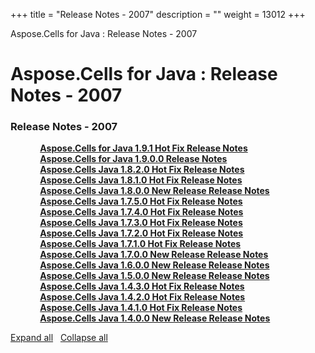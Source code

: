 +++
title = "Release Notes - 2007" 
description = "" 
weight = 13012 
+++

Aspose.Cells for Java : Release Notes - 2007  

# Aspose.Cells for Java : Release Notes - 2007


### Release Notes - 2007

&nbsp;&nbsp;&nbsp;&nbsp;&nbsp;&nbsp;&nbsp;&nbsp;&nbsp;&nbsp;&nbsp;&nbsp;[**Aspose.Cells for Java 1.9.1 Hot Fix Release Notes**](https://docs2.aspose.com/cells/java/releasenotes/asposecellsforjava/releasenotes-2007/aspose.cells+for+java+1.9.1+hot+fix+release+notes)    
&nbsp;&nbsp;&nbsp;&nbsp;&nbsp;&nbsp;&nbsp;&nbsp;&nbsp;&nbsp;&nbsp;&nbsp;[**Aspose.Cells for Java 1.9.0.0 Release Notes**](https://docs2.aspose.com/cells/java/releasenotes/asposecellsforjava/releasenotes-2007/aspose.cells+for+java+1.9.0.0+release+notes)    
&nbsp;&nbsp;&nbsp;&nbsp;&nbsp;&nbsp;&nbsp;&nbsp;&nbsp;&nbsp;&nbsp;&nbsp;[**Aspose.Cells Java 1.8.2.0 Hot Fix Release Notes**](https://docs2.aspose.com/cells/java/releasenotes/asposecellsforjava/releasenotes-2007/aspose.cells+java+1.8.2.0+hot+fix+release+notes)    
&nbsp;&nbsp;&nbsp;&nbsp;&nbsp;&nbsp;&nbsp;&nbsp;&nbsp;&nbsp;&nbsp;&nbsp;[**Aspose.Cells Java 1.8.1.0 Hot Fix Release Notes**](https://docs2.aspose.com/cells/java/releasenotes/asposecellsforjava/releasenotes-2007/aspose.cells+java+1.8.1.0+hot+fix+release+notes)    
&nbsp;&nbsp;&nbsp;&nbsp;&nbsp;&nbsp;&nbsp;&nbsp;&nbsp;&nbsp;&nbsp;&nbsp;[**Aspose.Cells Java 1.8.0.0 New Release Release Notes**](https://docs2.aspose.com/cells/java/releasenotes/asposecellsforjava/releasenotes-2007/aspose.cells+java+1.8.0.0+new+release+release+notes)    
&nbsp;&nbsp;&nbsp;&nbsp;&nbsp;&nbsp;&nbsp;&nbsp;&nbsp;&nbsp;&nbsp;&nbsp;[**Aspose.Cells Java 1.7.5.0 Hot Fix Release Notes**](https://docs2.aspose.com/cells/java/releasenotes/asposecellsforjava/releasenotes-2007/aspose.cells+java+1.7.5.0+hot+fix+release+notes)    
&nbsp;&nbsp;&nbsp;&nbsp;&nbsp;&nbsp;&nbsp;&nbsp;&nbsp;&nbsp;&nbsp;&nbsp;[**Aspose.Cells Java 1.7.4.0 Hot Fix Release Notes**](https://docs2.aspose.com/cells/java/releasenotes/asposecellsforjava/releasenotes-2007/aspose.cells+java+1.7.4.0+hot+fix+release+notes)    
&nbsp;&nbsp;&nbsp;&nbsp;&nbsp;&nbsp;&nbsp;&nbsp;&nbsp;&nbsp;&nbsp;&nbsp;[**Aspose.Cells Java 1.7.3.0 Hot Fix Release Notes**](https://docs2.aspose.com/cells/java/releasenotes/asposecellsforjava/releasenotes-2007/aspose.cells+java+1.7.3.0+hot+fix+release+notes)    
&nbsp;&nbsp;&nbsp;&nbsp;&nbsp;&nbsp;&nbsp;&nbsp;&nbsp;&nbsp;&nbsp;&nbsp;[**Aspose.Cells Java 1.7.2.0 Hot Fix Release Notes**](https://docs2.aspose.com/cells/java/releasenotes/asposecellsforjava/releasenotes-2007/aspose.cells+java+1.7.2.0+hot+fix+release+notes)    
&nbsp;&nbsp;&nbsp;&nbsp;&nbsp;&nbsp;&nbsp;&nbsp;&nbsp;&nbsp;&nbsp;&nbsp;[**Aspose.Cells Java 1.7.1.0 Hot Fix Release Notes**](https://docs2.aspose.com/cells/java/releasenotes/asposecellsforjava/releasenotes-2007/aspose.cells+java+1.7.1.0+hot+fix+release+notes)    
&nbsp;&nbsp;&nbsp;&nbsp;&nbsp;&nbsp;&nbsp;&nbsp;&nbsp;&nbsp;&nbsp;&nbsp;[**Aspose.Cells Java 1.7.0.0 New Release Release Notes**](https://docs2.aspose.com/cells/java/releasenotes/asposecellsforjava/releasenotes-2007/aspose.cells+java+1.7.0.0+new+release+release+notes)    
&nbsp;&nbsp;&nbsp;&nbsp;&nbsp;&nbsp;&nbsp;&nbsp;&nbsp;&nbsp;&nbsp;&nbsp;[**Aspose.Cells Java 1.6.0.0 New Release Release Notes**](https://docs2.aspose.com/cells/java/releasenotes/asposecellsforjava/releasenotes-2007/aspose.cells+java+1.6.0.0+new+release+release+notes)    
&nbsp;&nbsp;&nbsp;&nbsp;&nbsp;&nbsp;&nbsp;&nbsp;&nbsp;&nbsp;&nbsp;&nbsp;[**Aspose.Cells Java 1.5.0.0 New Release Release Notes**](https://docs2.aspose.com/cells/java/releasenotes/asposecellsforjava/releasenotes-2007/aspose.cells+java+1.5.0.0+new+release+release+notes)    
&nbsp;&nbsp;&nbsp;&nbsp;&nbsp;&nbsp;&nbsp;&nbsp;&nbsp;&nbsp;&nbsp;&nbsp;[**Aspose.Cells Java 1.4.3.0 Hot Fix Release Notes**](https://docs2.aspose.com/cells/java/releasenotes/asposecellsforjava/releasenotes-2007/aspose.cells+java+1.4.3.0+hot+fix+release+notes)    
&nbsp;&nbsp;&nbsp;&nbsp;&nbsp;&nbsp;&nbsp;&nbsp;&nbsp;&nbsp;&nbsp;&nbsp;[**Aspose.Cells Java 1.4.2.0 Hot Fix Release Notes**](https://docs2.aspose.com/cells/java/releasenotes/asposecellsforjava/releasenotes-2007/aspose.cells+java+1.4.2.0+hot+fix+release+notes)    
&nbsp;&nbsp;&nbsp;&nbsp;&nbsp;&nbsp;&nbsp;&nbsp;&nbsp;&nbsp;&nbsp;&nbsp;[**Aspose.Cells Java 1.4.1.0 Hot Fix Release Notes**](https://docs2.aspose.com/cells/java/releasenotes/asposecellsforjava/releasenotes-2007/aspose.cells+java+1.4.1.0+hot+fix+release+notes)    
&nbsp;&nbsp;&nbsp;&nbsp;&nbsp;&nbsp;&nbsp;&nbsp;&nbsp;&nbsp;&nbsp;&nbsp;[**Aspose.Cells Java 1.4.0.0 New Release Release Notes**](https://docs2.aspose.com/cells/java/releasenotes/asposecellsforjava/releasenotes-2007/aspose.cells+java+1.4.0.0+new+release+release+notes)    

[Expand all](#)   [Collapse all](#)

           

